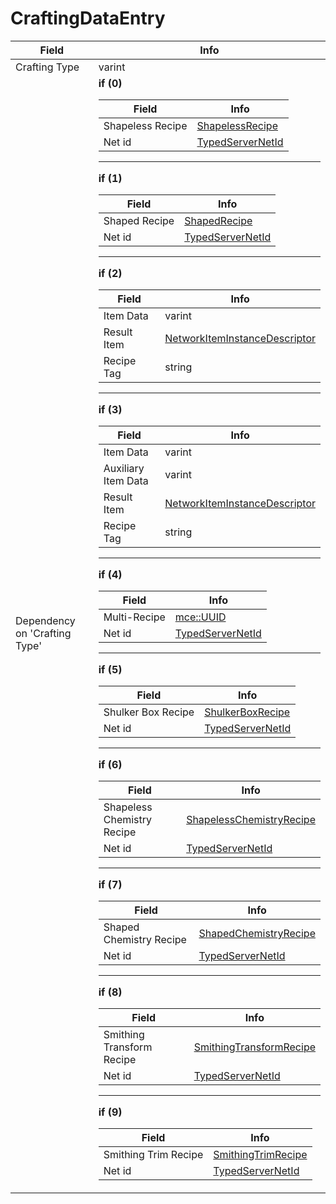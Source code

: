 # CraftingDataEntry

<table><thead><tr><th>Field</th><th>Info</th></tr></thead><tbody>
<tr><td>Crafting Type</td><td>varint</td></tr>
<tr><td>Dependency on 'Crafting Type'</td><td><b>if (0)</b><br>
  <table><thead><tr><th>Field</th><th>Info</th></tr></thead><tbody>
  <tr><td>Shapeless Recipe</td><td><a href="../types/ShapelessRecipe.md">ShapelessRecipe</a></td></tr>
  <tr><td>Net id</td><td><a href="../types/TypedServerNetId_RecipeNetIdTag.md">TypedServerNetId<struct RecipeNetIdTag,unsigned int,0></a></td></tr>
  </tbody></table><hr>
  <b>if (1)</b><br>
  <table><thead><tr><th>Field</th><th>Info</th></tr></thead><tbody>
  <tr><td>Shaped Recipe</td><td><a href="../types/ShapedRecipe.md">ShapedRecipe</a></td></tr>
  <tr><td>Net id</td><td><a href="../types/TypedServerNetId_RecipeNetIdTag.md">TypedServerNetId<struct RecipeNetIdTag,unsigned int,0></a></td></tr>
  </tbody></table><hr>
  <b>if (2)</b><br>
  <table><thead><tr><th>Field</th><th>Info</th></tr></thead><tbody>
  <tr><td>Item Data</td><td>varint</td></tr>
  <tr><td>Result Item</td><td><a href="../types/NetworkItemInstanceDescriptor.md">NetworkItemInstanceDescriptor</a></td></tr>
  <tr><td>Recipe Tag</td><td>string</td></tr>
  </tbody></table><hr>
  <b>if (3)</b><br>
  <table><thead><tr><th>Field</th><th>Info</th></tr></thead><tbody>
  <tr><td>Item Data</td><td>varint</td></tr>
  <tr><td>Auxiliary Item Data</td><td>varint</td></tr>
  <tr><td>Result Item</td><td><a href="../types/NetworkItemInstanceDescriptor.md">NetworkItemInstanceDescriptor</a></td></tr>
  <tr><td>Recipe Tag</td><td>string</td></tr>
  </tbody></table><hr>
  <b>if (4)</b><br>
  <table><thead><tr><th>Field</th><th>Info</th></tr></thead><tbody>
  <tr><td>Multi-Recipe</td><td><a href="../types/mce_UUID.md">mce::UUID</a></td></tr>
  <tr><td>Net id</td><td><a href="../types/TypedServerNetId_RecipeNetIdTag.md">TypedServerNetId<struct RecipeNetIdTag,unsigned int,0></a></td></tr>
  </tbody></table><hr>
  <b>if (5)</b><br>
  <table><thead><tr><th>Field</th><th>Info</th></tr></thead><tbody>
  <tr><td>Shulker Box Recipe</td><td><a href="../types/ShulkerBoxRecipe.md">ShulkerBoxRecipe</a></td></tr>
  <tr><td>Net id</td><td><a href="../types/TypedServerNetId_RecipeNetIdTag.md">TypedServerNetId<struct RecipeNetIdTag,unsigned int,0></a></td></tr>
  </tbody></table><hr>
  <b>if (6)</b><br>
  <table><thead><tr><th>Field</th><th>Info</th></tr></thead><tbody>
  <tr><td>Shapeless Chemistry Recipe</td><td><a href="../types/ShapelessChemistryRecipe.md">ShapelessChemistryRecipe</a></td></tr>
  <tr><td>Net id</td><td><a href="../types/TypedServerNetId_RecipeNetIdTag.md">TypedServerNetId<struct RecipeNetIdTag,unsigned int,0></a></td></tr>
  </tbody></table><hr>
  <b>if (7)</b><br>
  <table><thead><tr><th>Field</th><th>Info</th></tr></thead><tbody>
  <tr><td>Shaped Chemistry Recipe</td><td><a href="../types/ShapedChemistryRecipe.md">ShapedChemistryRecipe</a></td></tr>
  <tr><td>Net id</td><td><a href="../types/TypedServerNetId_RecipeNetIdTag.md">TypedServerNetId<struct RecipeNetIdTag,unsigned int,0></a></td></tr>
  </tbody></table><hr>
  <b>if (8)</b><br>
  <table><thead><tr><th>Field</th><th>Info</th></tr></thead><tbody>
  <tr><td>Smithing Transform Recipe</td><td><a href="../types/SmithingTransformRecipe.md">SmithingTransformRecipe</a></td></tr>
  <tr><td>Net id</td><td><a href="../types/TypedServerNetId_RecipeNetIdTag.md">TypedServerNetId<struct RecipeNetIdTag,unsigned int,0></a></td></tr>
  </tbody></table><hr>
  <b>if (9)</b><br>
  <table><thead><tr><th>Field</th><th>Info</th></tr></thead><tbody>
  <tr><td>Smithing Trim Recipe</td><td><a href="../types/SmithingTrimRecipe.md">SmithingTrimRecipe</a></td></tr>
  <tr><td>Net id</td><td><a href="../types/TypedServerNetId_RecipeNetIdTag.md">TypedServerNetId<struct RecipeNetIdTag,unsigned int,0></a></td></tr>
  </tbody></table></td></tr>
</tbody></table>